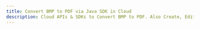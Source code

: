 ---title: Convert BMP to PDF via Java SDK in Clouddescription: Cloud APIs & SDKs to Convert BMP to PDF. Also Create, Edit & Render Microsoft Word & OpenOffice documents in the Cloud.---